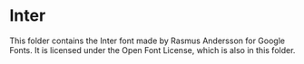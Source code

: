 # Inter

This folder contains the Inter font made by Rasmus Andersson for Google Fonts. It is licensed under the Open Font License, which is also in this folder.